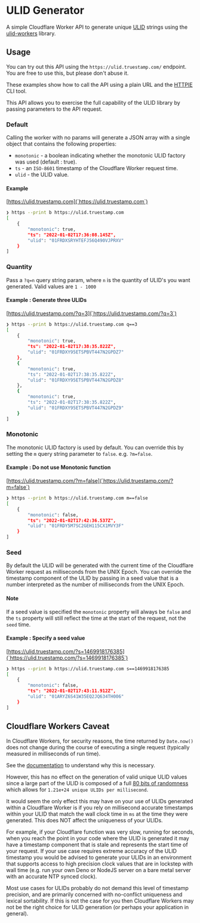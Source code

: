 # ULID Generator

A simple Cloudflare Worker API to generate unique [ULID](https://github.com/ulid/spec) strings using the [ulid-workers](https://github.com/ryan-mars/ulid-workers) library.

## Usage

You can try out this API using the `https://ulid.truestamp.com/` endpoint. You are free to use this, but please don't abuse it.

These examples show how to call the API using a plain URL and the [HTTPIE](https://httpie.io/cli) CLI tool.

This API allows you to exercise the full capability of the ULID library by passing parameters to the API request.

### Default

Calling the worker with no params will generate a JSON array with a single object that contains the following properties:

- `monotonic` - a boolean indicating whether the monotonic ULID factory was used (default : true).
- `ts` - an `ISO-8601` timestamp of the Cloudflare Worker request time.
- `ulid` - the ULID value.

#### Example

[https://ulid.truestamp.com](`https://ulid.truestamp.com`)

```sh
❯ https --print b https://ulid.truestamp.com
[
    {
        "monotonic": true,
        "ts": "2022-01-02T17:36:08.145Z",
        "ulid": "01FRDXSRYHTEFJ56Q490VJPRXV"
    }
]
```

### Quantity

Pass a `?q=n` query string param, where `n` is the quantity of ULID's you want generated. Valid values are `1 - 1000`

#### Example : Generate three ULIDs

[https://ulid.truestamp.com/?q=3](`https://ulid.truestamp.com/?q=3`)

```sh
❯ https --print b https://ulid.truestamp.com q==3
[
    {
        "monotonic": true,
        "ts": "2022-01-02T17:38:35.822Z",
        "ulid": "01FRDXY95ETSPBVT447N2GPDZ7"
    },
    {
        "monotonic": true,
        "ts": "2022-01-02T17:38:35.822Z",
        "ulid": "01FRDXY95ETSPBVT447N2GPDZ8"
    },
    {
        "monotonic": true,
        "ts": "2022-01-02T17:38:35.822Z",
        "ulid": "01FRDXY95ETSPBVT447N2GPDZ9"
    }
]
```

### Monotonic

The monotonic ULID factory is used by default. You can override this by setting the `m` query string parameter to `false`. e.g. `?m=false`.

#### Example : Do not use Monotonic function

[https://ulid.truestamp.com/?m=false](`https://ulid.truestamp.com/?m=false`)

```sh
❯ https --print b https://ulid.truestamp.com m==false
[
    {
        "monotonic": false,
        "ts": "2022-01-02T17:42:36.537Z",
        "ulid": "01FRDY5M7SC2GEH115CX1MVY3F"
    }
]
```

### Seed

By default the ULID will be generated with the current time of the Cloudflare Worker request as milliseconds from the UNIX Epoch. You can override the timestamp component of the ULID by passing in a seed value that is a number interpreted as the number of milliseconds from the UNIX Epoch.

#### Note

If a seed value is specified the `monotonic` property will always be `false` and the `ts` property will still reflect the time at the start of the request, not the `seed` time.

#### Example : Specify a seed value

[https://ulid.truestamp.com/?s=1469918176385](`https://ulid.truestamp.com/?s=1469918176385`)

```sh
❯ https --print b https://ulid.truestamp.com s==1469918176385
[
    {
        "monotonic": false,
        "ts": "2022-01-02T17:43:11.912Z",
        "ulid": "01ARYZ6S41W35EQ2JQ634TH006"
    }
]
```

## Cloudflare Workers Caveat

In Cloudflare Workers, for security reasons, the time returned by `Date.now()` does not change during the course of executing a single request (typically measured in milliseconds of run time).

See the [documentation](https://developers.cloudflare.com/workers/learning/security-model#step-1-disallow-timers-and-multi-threading) to understand why this is necessary.

However, this has no effect on the generation of valid unique ULID values since a large part of the ULID is composed of a full [80 bits of randomness](https://github.com/ulid/spec#specification) which allows for `1.21e+24 unique ULIDs per millisecond`.

It would seem the only effect this may have on your use of ULIDs generated within a Cloudflare Worker is if you rely on millisecond accurate timestamps within your ULID that match the wall clock time in `ms` at the time they were generated. This does NOT affect the uniqueness of your ULIDs.

For example, if your Cloudflare function was very slow, running for seconds, when you reach the point in your code where the ULID is generated it may have a timestamp component that is stale and represents the start time of your request. If your use case requires extreme accuracy of the ULID timestamp you would be advised to generate your ULIDs in an environment that supports access to high precision clock values that are in lockstep with wall time (e.g. run your own Deno or NodeJS server on a bare metal server with an accurate NTP synced clock).

Most use cases for ULIDs probably do not demand this level of timestamp precision, and are primarily concerned with no-conflict uniqueness and lexical sortability. If this is not the case for you then Cloudflare Workers may not be the right choice for ULID generation (or perhaps your application in general).
